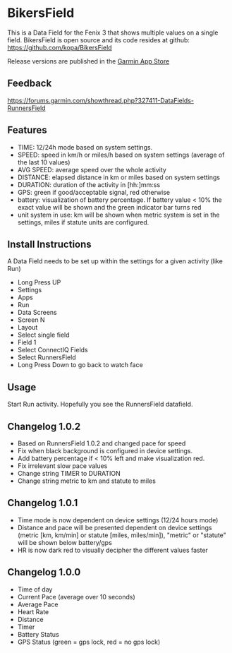 # BikersField
This is a Data Field for the Fenix 3 that shows multiple values on a single field. 
BikersField is open source and its code resides at github: https://github.com/kopa/BikersField

Release versions are published in the [Garmin App Store](https://apps.garmin.com)

## Feedback
https://forums.garmin.com/showthread.php?327411-DataFields-RunnersField

## Features
* TIME: 12/24h mode based on system settings.
* SPEED: speed in km/h or miles/h based on system settings (average of the last 10 values)
* AVG SPEED: average speed over the whole activity
* DISTANCE: elapsed distance in km or miles based on system settings
* DURATION: duration of the activity in [hh:]mm:ss
* GPS: green if good/acceptable signal, red otherwise
* battery: visualization of battery percentage. If battery value < 10% the exact value will be shown and the green indicator bar turns red 
* unit system in use: km will be shown when metric system is set in the settings, miles if statute units are configured.

## Install Instructions
A Data Field needs to be set up within the settings for a given activity (like Run)

* Long Press UP
* Settings
* Apps
* Run
* Data Screens
* Screen N
* Layout
* Select single field
* Field 1
* Select ConnectIQ Fields
* Select RunnersField
* Long Press Down to go back to watch face

## Usage
Start Run activity.
Hopefully you see the RunnersField datafield.

## Changelog 1.0.2
* Based on RunnersField 1.0.2 and changed pace for speed
* Fix when black background is configured in device settings.
* Add battery percentage if < 10% left and make visualization red.
* Fix irrelevant slow pace values
* Change string TIMER to DURATION
* Change string metric to km and statute to miles

## Changelog 1.0.1
* Time mode is now dependent on device settings (12/24 hours mode)
* Distance and pace will be presented dependent on device settings (metric [km, km/min] or statute [miles, miles/min]), "metric" or "statute" will be shown below battery/gps
* HR is now dark red to visually decipher the different values faster

## Changelog 1.0.0
* Time of day
* Current Pace (average over 10 seconds)
* Average Pace
* Heart Rate
* Distance
* Timer
* Battery Status
* GPS Status (green = gps lock, red = no gps lock)
